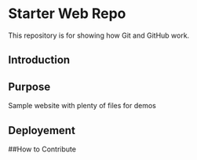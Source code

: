 # Starter Web Repo

This repository is for showing how Git and GitHub work.

## Introduction

## Purpose

Sample website with plenty of files for demos

## Deployement

##How to Contribute